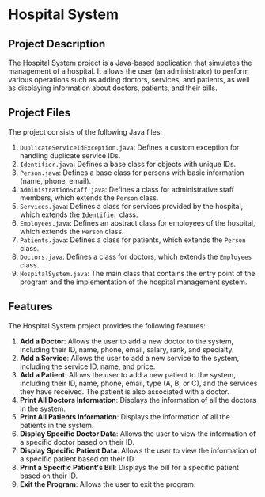 # Hospital System

## Project Description
The Hospital System project is a Java-based application that simulates the management of a hospital. It allows the user (an administrator) to perform various operations such as adding doctors, services, and patients, as well as displaying information about doctors, patients, and their bills.

## Project Files
The project consists of the following Java files:

1. `DuplicateServiceIdException.java`: Defines a custom exception for handling duplicate service IDs.
2. `Identifier.java`: Defines a base class for objects with unique IDs.
3. `Person.java`: Defines a base class for persons with basic information (name, phone, email).
4. `AdministrationStaff.java`: Defines a class for administrative staff members, which extends the `Person` class.
5. `Services.java`: Defines a class for services provided by the hospital, which extends the `Identifier` class.
6. `Employees.java`: Defines an abstract class for employees of the hospital, which extends the `Person` class.
7. `Patients.java`: Defines a class for patients, which extends the `Person` class.
8. `Doctors.java`: Defines a class for doctors, which extends the `Employees` class.
9. `HospitalSystem.java`: The main class that contains the entry point of the program and the implementation of the hospital management system.


## Features
The Hospital System project provides the following features:

1. **Add a Doctor**: Allows the user to add a new doctor to the system, including their ID, name, phone, email, salary, rank, and specialty.
2. **Add a Service**: Allows the user to add a new service to the system, including the service ID, name, and price.
3. **Add a Patient**: Allows the user to add a new patient to the system, including their ID, name, phone, email, type (A, B, or C), and the services they have received. The patient is also associated with a doctor.
4. **Print All Doctors Information**: Displays the information of all the doctors in the system.
5. **Print All Patients Information**: Displays the information of all the patients in the system.
6. **Display Specific Doctor Data**: Allows the user to view the information of a specific doctor based on their ID.
7. **Display Specific Patient Data**: Allows the user to view the information of a specific patient based on their ID.
8. **Print a Specific Patient's Bill**: Displays the bill for a specific patient based on their ID.
9. **Exit the Program**: Allows the user to exit the program.
